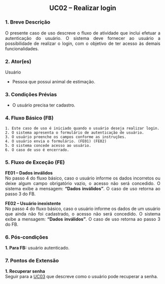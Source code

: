 ## <center> UC02 – Realizar login

<div align="justify">

### 1. Breve Descrição

O presente caso de uso descreve o fluxo de atividade que inclui efetuar a autenticação do usuário. O sistema deve fornecer ao usuário a possibilidade de realizar o login, com o objetivo de ter acesso às demais funcionalidades.

### 2. Ator(es)

Usuário

- Pessoa que possui animal de estimação.

### 3. Condições Prévias

- O usuário precisa ter cadastro.

### 4. Fluxo Básico (FB)

    1. Este caso de uso é iniciado quando o usuário deseja realizar login.
    2. O sistema apresenta o formulário de autenticação de usuário.
    3. O usuário preenche os campos conforme as instruções.
    4. O usuário envia o formulário. (FE01) (FE02)
    5. O sistema concede acesso ao usuário.
    6. O caso de uso é encerrado.

### 5. Fluxo de Exceção (FE)

**FE01 – Dados inválidos**
<br>
No passo 4 do fluxo básico, caso o usuário informe os dados incorretos ou deixe algum campo obrigatório vazio, o acesso não será concedido. O sistema exibe a mensagem: **“Dados inválidos”**. O caso de uso retorna ao passo 3 do FB.

**FE02 – Usuário inexistente**
<br>
No passo 4 do fluxo básico, caso o usuário informe os dados de um usuário que ainda não foi cadastrado, o acesso não será concedido. O sistema exibe a mensagem: **“Dados inválidos”**. O caso de uso retorna ao passo 3 do FB.

### 6. Pós-condições

**1. Para FB:** usuário autenticado.

### 7. Pontos de Extensão

**1. Recuperar senha**
<br>
Seguir para a [UC03](UC03.md) que descreve como o usuário pode recuperar a senha.

</div>
